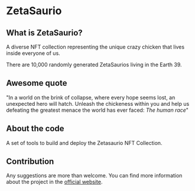 # ZetaSaurio

## What is ZetaSaurio?

A diverse NFT collection representing the unique crazy chicken that lives inside everyone of us.

There are 10,000 randomly generated ZetaSaurios living in the Earth 39.

## Awesome quote

"In a world on the brink of collapse, where every hope seems lost, an unexpected hero will hatch.
Unleash the chickeness within you and help us defeating the greatest menace the world has ever faced: *The human race*"

## About the code

A set of tools to build and deploy the Zetasaurio NFT Collection.

## Contribution

Any suggestions are more than welcome. You can find more information about the project in the [official website](https://zetasaurio.com).

